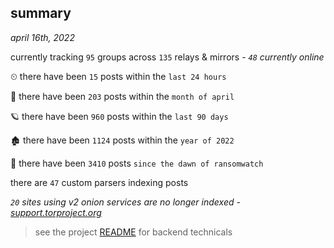 
## summary
_april 16th, 2022_

currently tracking `95` groups across `135` relays & mirrors - _`48` currently online_

⏲ there have been `15` posts within the `last 24 hours`

🦈 there have been `203` posts within the `month of april`

🪐 there have been `960` posts within the `last 90 days`

🏚 there have been `1124` posts within the `year of 2022`

🦕 there have been `3410` posts `since the dawn of ransomwatch`

there are `47` custom parsers indexing posts

_`20` sites using v2 onion services are no longer indexed - [support.torproject.org](https://support.torproject.org/onionservices/v2-deprecation/)_

> see the project [README](https://github.com/thetanz/ransomwatch#ransomwatch--) for backend technicals
